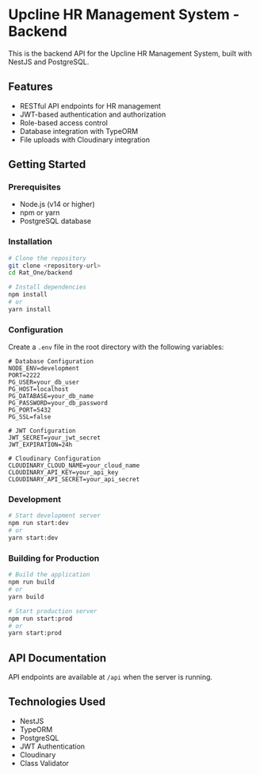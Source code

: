 # Upcline HR Management System - Backend

This is the backend API for the Upcline HR Management System, built with NestJS and PostgreSQL.

## Features

- RESTful API endpoints for HR management
- JWT-based authentication and authorization
- Role-based access control
- Database integration with TypeORM
- File uploads with Cloudinary integration

## Getting Started

### Prerequisites

- Node.js (v14 or higher)
- npm or yarn
- PostgreSQL database

### Installation

```bash
# Clone the repository
git clone <repository-url>
cd Rat_One/backend

# Install dependencies
npm install
# or
yarn install
```

### Configuration

Create a `.env` file in the root directory with the following variables:

```
# Database Configuration
NODE_ENV=development
PORT=2222
PG_USER=your_db_user
PG_HOST=localhost
PG_DATABASE=your_db_name
PG_PASSWORD=your_db_password
PG_PORT=5432
PG_SSL=false

# JWT Configuration
JWT_SECRET=your_jwt_secret
JWT_EXPIRATION=24h

# Cloudinary Configuration
CLOUDINARY_CLOUD_NAME=your_cloud_name
CLOUDINARY_API_KEY=your_api_key
CLOUDINARY_API_SECRET=your_api_secret
```

### Development

```bash
# Start development server
npm run start:dev
# or
yarn start:dev
```

### Building for Production

```bash
# Build the application
npm run build
# or
yarn build

# Start production server
npm run start:prod
# or
yarn start:prod
```

## API Documentation

API endpoints are available at `/api` when the server is running.

## Technologies Used

- NestJS
- TypeORM
- PostgreSQL
- JWT Authentication
- Cloudinary
- Class Validator
